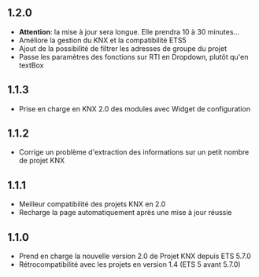 ## 1.2.0 
- **Attention**: la mise à jour sera longue. Elle prendra 10 à 30 minutes...
- Améliore la gestion du KNX et la compatibilité ETS5
- Ajout de la possibilité de filtrer les adresses de groupe du projet
- Passe les paramètres des fonctions sur RTI en Dropdown, plutôt qu'en textBox

## 1.1.3
- Prise en charge en KNX 2.0 des modules avec Widget de configuration 

## 1.1.2
- Corrige un problème d'extraction des informations sur un petit nombre de projet KNX

## 1.1.1
- Meilleur compatibilité des projets KNX en 2.0
- Recharge la page automatiquement après une mise à jour réussie

## 1.1.0
- Prend en charge la nouvelle version 2.0 de Projet KNX depuis ETS 5.7.0
- Rétrocompatibilité avec les projets en version 1.4 (ETS 5 avant 5.7.0)
